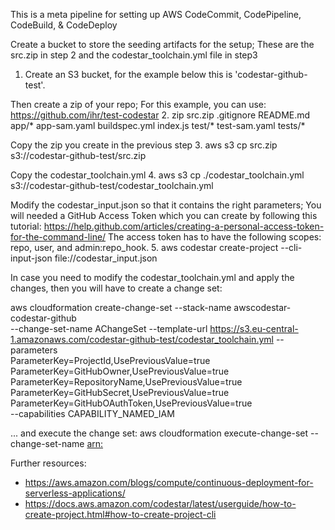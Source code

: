 This is a meta pipeline for setting up AWS CodeCommit, CodePipeline, CodeBuild, & CodeDeploy

Create a bucket to store the seeding artifacts for the setup; These are the src.zip in step 2 and the codestar_toolchain.yml file in step3 

1. Create an S3 bucket, for the example below this is 'codestar-github-test'.

Then create a zip of your repo; For this example, you can use: https://github.com/ihr/test-codestar
2. zip src.zip .gitignore README.md app/* app-sam.yaml buildspec.yml index.js test/* test-sam.yaml tests/*

Copy the zip you create in the previous step
3. aws s3 cp src.zip s3://codestar-github-test/src.zip

Copy the codestar_toolchain.yml
4. aws s3 cp ./codestar_toolchain.yml s3://codestar-github-test/codestar_toolchain.yml

Modify the codestar_input.json so that it contains the right parameters; You will needed a GitHub Access Token which 
you can create by following this tutorial: https://help.github.com/articles/creating-a-personal-access-token-for-the-command-line/
The access token has to have the following scopes: repo, user, and admin:repo_hook.
5. aws codestar create-project --cli-input-json file://codestar_input.json

In case you need to modify the codestar_toolchain.yml and apply the changes, then you will have to create a change set:

aws cloudformation create-change-set --stack-name awscodestar-codestar-github \
--change-set-name AChangeSet --template-url https://s3.eu-central-1.amazonaws.com/codestar-github-test/codestar_toolchain.yml --parameters \
    ParameterKey=ProjectId,UsePreviousValue=true \
    ParameterKey=GitHubOwner,UsePreviousValue=true \
    ParameterKey=RepositoryName,UsePreviousValue=true \
    ParameterKey=GitHubSecret,UsePreviousValue=true \
    ParameterKey=GitHubOAuthToken,UsePreviousValue=true \
--capabilities CAPABILITY_NAMED_IAM

... and execute the change set:
aws cloudformation execute-change-set --change-set-name <arn:>    

Further resources:
- https://aws.amazon.com/blogs/compute/continuous-deployment-for-serverless-applications/ 
- https://docs.aws.amazon.com/codestar/latest/userguide/how-to-create-project.html#how-to-create-project-cli 
